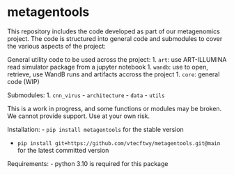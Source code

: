 metagentools
================

<!-- WARNING: THIS FILE WAS AUTOGENERATED! DO NOT EDIT! -->

This repository includes the code developed as part of our metagenomics
project. The code is structured into general code and submodules to
cover the various aspects of the project:

General utility code to be used across the project: 1. `art`: use
ART-ILLUMINA read simulator package from a jupyter notebook 1. `wandb`:
use to open, retrieve, use WandB runs and artifacts accross the
project 1. `core`: general code (WIP)

Submodules: 1. `cnn_virus` - `architecture` - `data` - `utils`

This is a work in progress, and some functions or modules may be broken.
We cannot provide support. Use at your own risk.

Installation: - `pip install metagentools` for the stable version

- `pip install git+https://github.com/vtecftwy/metagentools.git@main`
  for the latest committed version

Requirements: - python 3.10 is required for this package
